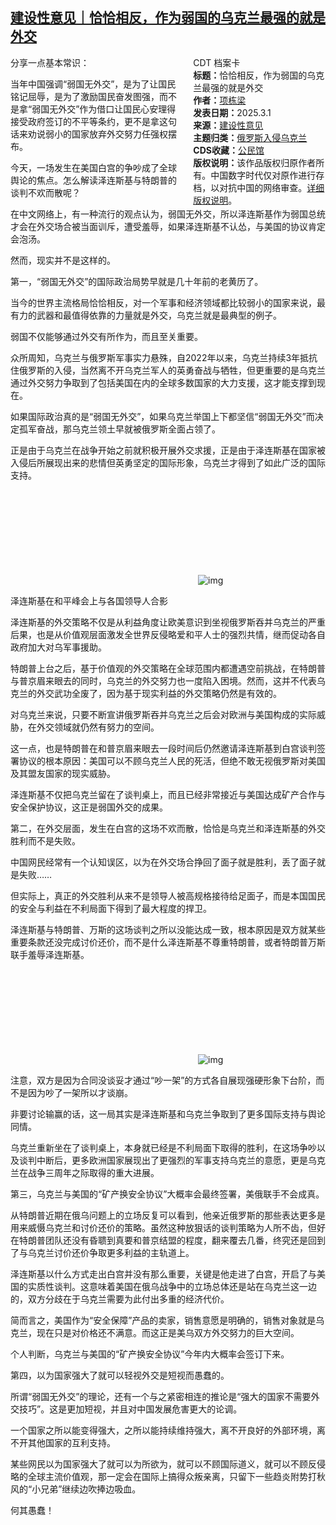 <!--1740946475000-->
[建设性意见｜恰恰相反，作为弱国的乌克兰最强的就是外交](https://chinadigitaltimes.net/chinese/716224.html)
------

<div style="width:42%;float:right;padding-left:20px;"><div class="su-spoiler su-spoiler-style-fancy su-spoiler-icon-chevron-circle" data-scroll-offset="0" data-anchor-in-url="no"><div class="su-spoiler-title" tabindex="0" role="button"><span class="su-spoiler-icon"></span>CDT 档案卡</div><div class="su-spoiler-content su-u-clearfix su-u-trim"><strong>标题：</strong>恰恰相反，作为弱国的乌克兰最强的就是外交<br><strong>作者：</strong><a href="https://chinadigitaltimes.net/space/项栋梁" target="_blank">项栋梁</a><br><strong>发表日期：</strong>2025.3.1<br><strong>来源：</strong><a href="https://archive.ph/6Eyp8" target="_blank">建设性意见</a><br><strong>主题归类：</strong><a href="https://chinadigitaltimes.net/space/俄罗斯入侵乌克兰" target="_blank">俄罗斯入侵乌克兰</a><br><strong>CDS收藏：</strong><a href="https://chinadigitaltimes.net/space/%E5%85%AC%E6%B0%91%E9%A6%86" target="_blank" rel="noopener">公民馆</a><br><strong>版权说明：</strong>该作品版权归原作者所有。中国数字时代仅对原作进行存档，以对抗中国的网络审查。<a href="https://chinadigitaltimes.net/chinese/copyright">详细版权说明</a>。</div></div></div><p>分享一点基本常识：  </p><p>当年中国强调“弱国无外交”，是为了让国民铭记屈辱，是为了激励国民奋发图强，而不是拿“弱国无外交”作为借口让国民心安理得接受政府签订的不平等条约，更不是拿这句话来劝说弱小的国家放弃外交努力任强权摆布。</p><p>今天，一场发生在美国白宫的争吵成了全球舆论的焦点。怎么解读泽连斯基与特朗普的谈判不欢而散呢？</p><p>在中文网络上，有一种流行的观点认为，弱国无外交，所以泽连斯基作为弱国总统才会在外交场合被当面训斥，遭受羞辱，如果泽连斯基不认怂，与美国的协议肯定会泡汤。</p><p>然而，现实并不是这样的。</p><p>第一，“弱国无外交”的国际政治局势早就是几十年前的老黄历了。</p><p>当今的世界主流格局恰恰相反，对一个军事和经济领域都比较弱小的国家来说，最有力的武器和最值得依靠的力量就是外交，乌克兰就是最典型的例子。</p><p>弱国不仅能够通过外交有所作为，而且至关重要。</p><p>众所周知，乌克兰与俄罗斯军事实力悬殊，自2022年以来，乌克兰持续3年抵抗住俄罗斯的入侵，当然离不开乌克兰军人的英勇奋战与牺牲，但更重要的是乌克兰通过外交努力争取到了包括美国在内的全球多数国家的大力支援，这才能支撑到现在。</p><p>如果国际政治真的是“弱国无外交”，如果乌克兰举国上下都坚信“弱国无外交”而决定孤军奋战，那乌克兰领土早就被俄罗斯全面占领了。</p><p>正是由于乌克兰在战争开始之前就积极开展外交求援，正是由于泽连斯基在国家被入侵后所展现出来的悲情但英勇坚定的国际形象，乌克兰才得到了如此广泛的国际支持。</p><p><img decoding="async" src="data:image/svg+xml,%3Csvg%20xmlns='http://www.w3.org/2000/svg'%20viewBox='0%200%200%200'%3E%3C/svg%3E" alt="img" data-lazy-src="https://chinadigitaltimes.net/chinese/files/2025/03/post-716224-67c4bc2db06ef."><noscript><img decoding="async" src="https://chinadigitaltimes.net/chinese/files/2025/03/post-716224-67c4bc2db06ef." alt="img"></noscript></p><p>泽连斯基在和平峰会上与各国领导人合影</p><p>泽连斯基的外交策略不仅是从利益角度让欧美意识到坐视俄罗斯吞并乌克兰的严重后果，也是从价值观层面激发全世界反侵略爱和平人士的强烈共情，继而促动各自政府加大对乌军事援助。</p><p>特朗普上台之后，基于价值观的外交策略在全球范围内都遭遇空前挑战，在特朗普与普京眉来眼去的同时，乌克兰的外交努力也一度陷入困境。然而，这并不代表乌克兰的外交武功全废了，因为基于现实利益的外交策略仍然是有效的。</p><p>对乌克兰来说，只要不断宣讲俄罗斯吞并乌克兰之后会对欧洲与美国构成的实际威胁，在外交领域就仍然有努力的空间。</p><p>这一点，也是特朗普在和普京眉来眼去一段时间后仍然邀请泽连斯基到白宫谈判签署协议的根本原因：美国可以不顾乌克兰人民的死活，但绝不敢无视俄罗斯对美国及其盟友国家的现实威胁。</p><p>泽连斯基不仅把乌克兰留在了谈判桌上，而且已经非常接近与美国达成矿产合作与安全保护协议，这正是弱国外交的成果。</p><p>第二，在外交层面，发生在白宫的这场不欢而散，恰恰是乌克兰和泽连斯基的外交胜利而不是失败。</p><p>中国网民经常有一个认知误区，以为在外交场合挣回了面子就是胜利，丢了面子就是失败……</p><p>但实际上，真正的外交胜利从来不是领导人被高规格接待给足面子，而是本国国民的安全与利益在不利局面下得到了最大程度的捍卫。</p><p>泽连斯基与特朗普、万斯的这场谈判之所以没能达成一致，根本原因是双方就某些重要条款还没完成讨价还价，而不是什么泽连斯基不尊重特朗普，或者特朗普万斯联手羞辱泽连斯基。</p><p><img decoding="async" src="data:image/svg+xml,%3Csvg%20xmlns='http://www.w3.org/2000/svg'%20viewBox='0%200%200%200'%3E%3C/svg%3E" alt="img" data-lazy-src="https://chinadigitaltimes.net/chinese/files/2025/03/post-716224-67c4bc30922eb.gif"><noscript><img decoding="async" src="https://chinadigitaltimes.net/chinese/files/2025/03/post-716224-67c4bc30922eb.gif" alt="img"></noscript></p><p>注意，双方是因为合同没谈妥才通过“吵一架”的方式各自展现强硬形象下台阶，而不是因为吵了一架所以才谈崩。</p><p>非要讨论输赢的话，这一局其实是泽连斯基和乌克兰争取到了更多国际支持与舆论同情。</p><p>乌克兰重新坐在了谈判桌上，本身就已经是不利局面下取得的胜利，在这场争吵以及谈判中断后，更多欧洲国家展现出了更强烈的军事支持乌克兰的意愿，更是乌克兰在战争三周年之际取得的重大进展。</p><p>第三，乌克兰与美国的“矿产换安全协议”大概率会最终签署，美俄联手不会成真。</p><p>从特朗普近期在俄乌问题上的立场反复可以看到，他亲近俄罗斯的那些表达更多是用来威慑乌克兰和讨价还价的策略。虽然这种放狠话的谈判策略为人所不齿，但好在特朗普团队还没有昏聩到真要和普京结盟的程度，翻来覆去几番，终究还是回到了与乌克兰讨价还价争取更多利益的主轨道上。</p><p>泽连斯基以什么方式走出白宫并没有那么重要，关键是他走进了白宫，开启了与美国的实质性谈判。这意味着美国在俄乌战争中的立场总体还是站在乌克兰这一边的，双方分歧在于乌克兰需要为此付出多重的经济代价。</p><p>简而言之，美国作为“安全保障”产品的卖家，销售意愿是明确的，销售对象就是乌克兰，现在只是对价格还不满意。而这正是美乌双方外交努力的巨大空间。</p><p>个人判断，乌克兰与美国的“矿产换安全协议”今年内大概率会签订下来。</p><p>第四，以为国家强大了就可以轻视外交是短视而愚蠢的。</p><p>所谓“弱国无外交”的理论，还有一个与之紧密相连的推论是“强大的国家不需要外交技巧”。这是更加短视，并且对中国发展危害更大的论调。</p><p>一个国家之所以能变得强大，之所以能持续维持强大，离不开良好的外部环境，离不开其他国家的互利支持。</p><p>某些网民以为国家强大了就可以为所欲为，就可以不顾国际道义，就可以不顾反侵略的全球主流价值观，那一定会在国际上搞得众叛亲离，只留下一些趋炎附势打秋风的“小兄弟”继续边吹捧边吸血。</p><p>何其愚蠢！</p><div class="addtoany_share_save_container addtoany_content addtoany_content_bottom"><div class="a2a_kit a2a_kit_size_32 addtoany_list" data-a2a-url="https://chinadigitaltimes.net/chinese/716224.html" data-a2a-title="建设性意见｜恰恰相反，作为弱国的乌克兰最强的就是外交"><a class="a2a_button_facebook" href="https://www.addtoany.com/add_to/facebook?linkurl=https%3A%2F%2Fchinadigitaltimes.net%2Fchinese%2F716224.html&amp;linkname=%E5%BB%BA%E8%AE%BE%E6%80%A7%E6%84%8F%E8%A7%81%EF%BD%9C%E6%81%B0%E6%81%B0%E7%9B%B8%E5%8F%8D%EF%BC%8C%E4%BD%9C%E4%B8%BA%E5%BC%B1%E5%9B%BD%E7%9A%84%E4%B9%8C%E5%85%8B%E5%85%B0%E6%9C%80%E5%BC%BA%E7%9A%84%E5%B0%B1%E6%98%AF%E5%A4%96%E4%BA%A4" title="Facebook" rel="nofollow noopener" target="_blank"></a><a class="a2a_button_twitter" href="https://www.addtoany.com/add_to/twitter?linkurl=https%3A%2F%2Fchinadigitaltimes.net%2Fchinese%2F716224.html&amp;linkname=%E5%BB%BA%E8%AE%BE%E6%80%A7%E6%84%8F%E8%A7%81%EF%BD%9C%E6%81%B0%E6%81%B0%E7%9B%B8%E5%8F%8D%EF%BC%8C%E4%BD%9C%E4%B8%BA%E5%BC%B1%E5%9B%BD%E7%9A%84%E4%B9%8C%E5%85%8B%E5%85%B0%E6%9C%80%E5%BC%BA%E7%9A%84%E5%B0%B1%E6%98%AF%E5%A4%96%E4%BA%A4" title="Twitter" rel="nofollow noopener" target="_blank"></a><a class="a2a_button_telegram" href="https://www.addtoany.com/add_to/telegram?linkurl=https%3A%2F%2Fchinadigitaltimes.net%2Fchinese%2F716224.html&amp;linkname=%E5%BB%BA%E8%AE%BE%E6%80%A7%E6%84%8F%E8%A7%81%EF%BD%9C%E6%81%B0%E6%81%B0%E7%9B%B8%E5%8F%8D%EF%BC%8C%E4%BD%9C%E4%B8%BA%E5%BC%B1%E5%9B%BD%E7%9A%84%E4%B9%8C%E5%85%8B%E5%85%B0%E6%9C%80%E5%BC%BA%E7%9A%84%E5%B0%B1%E6%98%AF%E5%A4%96%E4%BA%A4" title="Telegram" rel="nofollow noopener" target="_blank"></a><a class="a2a_button_reddit" href="https://www.addtoany.com/add_to/reddit?linkurl=https%3A%2F%2Fchinadigitaltimes.net%2Fchinese%2F716224.html&amp;linkname=%E5%BB%BA%E8%AE%BE%E6%80%A7%E6%84%8F%E8%A7%81%EF%BD%9C%E6%81%B0%E6%81%B0%E7%9B%B8%E5%8F%8D%EF%BC%8C%E4%BD%9C%E4%B8%BA%E5%BC%B1%E5%9B%BD%E7%9A%84%E4%B9%8C%E5%85%8B%E5%85%B0%E6%9C%80%E5%BC%BA%E7%9A%84%E5%B0%B1%E6%98%AF%E5%A4%96%E4%BA%A4" title="Reddit" rel="nofollow noopener" target="_blank"></a><a class="a2a_button_whatsapp" href="https://www.addtoany.com/add_to/whatsapp?linkurl=https%3A%2F%2Fchinadigitaltimes.net%2Fchinese%2F716224.html&amp;linkname=%E5%BB%BA%E8%AE%BE%E6%80%A7%E6%84%8F%E8%A7%81%EF%BD%9C%E6%81%B0%E6%81%B0%E7%9B%B8%E5%8F%8D%EF%BC%8C%E4%BD%9C%E4%B8%BA%E5%BC%B1%E5%9B%BD%E7%9A%84%E4%B9%8C%E5%85%8B%E5%85%B0%E6%9C%80%E5%BC%BA%E7%9A%84%E5%B0%B1%E6%98%AF%E5%A4%96%E4%BA%A4" title="WhatsApp" rel="nofollow noopener" target="_blank"></a><a class="a2a_button_email" href="https://www.addtoany.com/add_to/email?linkurl=https%3A%2F%2Fchinadigitaltimes.net%2Fchinese%2F716224.html&amp;linkname=%E5%BB%BA%E8%AE%BE%E6%80%A7%E6%84%8F%E8%A7%81%EF%BD%9C%E6%81%B0%E6%81%B0%E7%9B%B8%E5%8F%8D%EF%BC%8C%E4%BD%9C%E4%B8%BA%E5%BC%B1%E5%9B%BD%E7%9A%84%E4%B9%8C%E5%85%8B%E5%85%B0%E6%9C%80%E5%BC%BA%E7%9A%84%E5%B0%B1%E6%98%AF%E5%A4%96%E4%BA%A4" title="Email" rel="nofollow noopener" target="_blank"></a><a class="a2a_button_copy_link" href="https://www.addtoany.com/add_to/copy_link?linkurl=https%3A%2F%2Fchinadigitaltimes.net%2Fchinese%2F716224.html&amp;linkname=%E5%BB%BA%E8%AE%BE%E6%80%A7%E6%84%8F%E8%A7%81%EF%BD%9C%E6%81%B0%E6%81%B0%E7%9B%B8%E5%8F%8D%EF%BC%8C%E4%BD%9C%E4%B8%BA%E5%BC%B1%E5%9B%BD%E7%9A%84%E4%B9%8C%E5%85%8B%E5%85%B0%E6%9C%80%E5%BC%BA%E7%9A%84%E5%B0%B1%E6%98%AF%E5%A4%96%E4%BA%A4" title="Copy Link" rel="nofollow noopener" target="_blank"></a><a class="a2a_dd addtoany_share_save addtoany_share" href="https://www.addtoany.com/share"></a></div></div>
